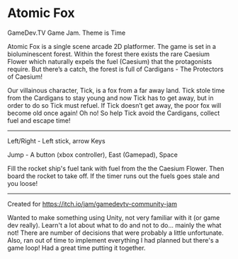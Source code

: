 # Atomic Fox

GameDev.TV  Game Jam. Theme is Time

Atomic Fox is a single scene arcade 2D platformer. The game is set in a bioluminescent forest. Within the forest there exists the rare Caesium Flower which naturally expels the fuel (Caesium) that the protagonists require. But there’s a catch, the forest is full of Cardigans  - The Protectors of Caesium!

Our villainous character, Tick, is a fox from a far away land. Tick stole time from the Cardigans to stay young and now Tick has to get away, but in order to do so Tick must refuel. If Tick doesn’t get away, the poor fox will become old once again! Oh no! So help Tick avoid the Cardigans, collect fuel and escape time!

---

Left/Right - Left stick, arrow Keys

Jump - A button (xbox controller),  East (Gamepad), Space

Fill the rocket ship's fuel tank with fuel from the the Caesium Flower. Then board the rocket to take off. If the timer runs out the fuels goes stale and you loose!

---

Created for https://itch.io/jam/gamedevtv-community-jam

Wanted to make something using Unity, not very familiar with it (or game dev really). Learn't a lot about what to do and not to do... mainly the what not! There are  number of decisions that were probably a little unfortunate. Also, ran out of time to implement everything I had planned but there's a game loop! Had a great time putting it together.

